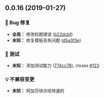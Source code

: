 ## 0.0.16 (2019-01-27)

### 🐛 Bug 修复

* **全局：** 修改标题错误 ([b22dcb1](https://github.com/qinmudi/wii-changelog/commit/b22dcb1))
* **未知：** 修复模板丢失问题 ([d5a3f3e](https://github.com/qinmudi/wii-changelog/commit/d5a3f3e))


### 🔧 测试

* **未知：** 添加测试能力 ([774cc78](https://github.com/qinmudi/wii-changelog/commit/774cc78)), closes [#123](https://github.com/qinmudi/wii-changelog/issues/123)


### 💡 不兼容变更

* **未知：** 阿加莎快点哈快速的



